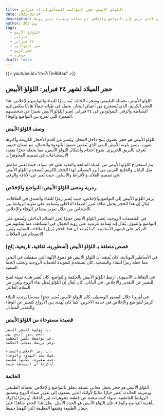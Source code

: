 ```yaml
---
title: اللؤلؤ الأبيض، حجر المواليد المتألق لـ ٢٤ فبراير
date: 2025-02-24
description: اشعر بأهمية اللؤلؤ الأبيض، حجر المواليد لـ ٢٤ فبراير الذي يرمز إلى التواضع والإخلاص. دع جماله ومعناه ينير يومك.
author: 365 يوم
tags:
  - اللؤلؤ الأبيض
  - فبراير
  - ٢٤ فبراير
  - حجر المواليد
  - حجر كريم
  - جوهرة
draft: false
---
```


{{< youtube id="m-7iTmR6fas" >}}

## حجر الميلاد لشهر ٢٤ فبراير: اللؤلؤ الأبيض

اللؤلؤ الأبيض، بجماله الطبيعي وسحره الخالد، يُعد رمزًا للنقاء والتواضع والإخلاص. هذا الحجر الكريم، الذي يُستخرج من أعماق البحار، يحمل في طياته جمالًا هادئًا يعكس قيم البساطة والرقي. للمولودين في ٢٤ فبراير، يُعتبر اللؤلؤ الأبيض تعبيرًا عن شخصيتهم المميزة التي تمزج بين التواضع والوفاء.

### وصف اللؤلؤ الأبيض

اللؤلؤ الأبيض هو حجر عضوي يُنتج داخل المحار، ويُعتبر من أقدم الأحجار الكريمة وأكثرها شهرة. يتميز بلونه الأبيض النقي الذي يُضفي شعورًا بالهدوء والجمال، مع لمعان خفيف يُعرف بالبريق الحريري. تتنوع أحجام وأشكال اللؤلؤ الأبيض، مما يجعله حجرًا متعدد الاستخدامات في تصميم المجوهرات.

يتم استخراج اللؤلؤ الأبيض من المياه المالحة والعذبة على حدٍ سواء، حيث تُعتبر مناطق مثل اليابان والخليج العربي من أبرز المصادر لهذا الحجر الكريم. يُستخدم اللؤلؤ الأبيض في تصميم القلائد والأقراط والأساور، حيث يُعبر عن الأناقة والرقي.

### رمزية ومعنى اللؤلؤ الأبيض: التواضع والإخلاص

يرمز اللؤلؤ الأبيض إلى التواضع والإخلاص، حيث يُعتبر رمزًا للنقاء والصدق في العلاقات. يُقال إن هذا الحجر يحمل طاقة تُعزز الصفاء الداخلي وتُساعد على تقوية الروابط بين الأشخاص من خلال تعزيز مشاعر الوفاء والإخلاص.

في الفلسفات الروحية، يُعتبر اللؤلؤ الأبيض حجرًا يُعزز السلام الداخلي ويُشجع على التواضع والقبول. يُقال إنه يُساعد مرتديه على رؤية الجمال في البساطة، مما يُمكنهم من التركيز على قيمهم الأساسية. كما يُعتقد أن هذا الحجر يُزيل الطاقات السلبية ويُعزز الانسجام في العلاقات.

### قصص متعلقة بـ اللؤلؤ الأبيض (أسطورية، ثقافية، تاريخية، إلخ)

في الأساطير اليونانية، كان يُعتقد أن اللؤلؤ الأبيض هو دموع الآلهة التي سقطت في البحر، مما جعله رمزًا للنقاء والتضحية. كان يُستخدم كتعويذة للحماية الروحية ولجلب الحظ السعيد.

في الثقافات الآسيوية، ارتبط اللؤلؤ الأبيض بالحكمة والتواضع. كان يُعتبر هدية ثمينة تُمنح للتعبير عن التقدير والإخلاص. في اليابان، كان يُقال إن اللؤلؤ يُمثل نقاء الروح ويُعزز من السلام العائلي.

في أوروبا خلال العصور الوسطى، كان اللؤلؤ الأبيض يُعتبر حجرًا مقدسًا يرتديه النبلاء كرمز للتواضع والإخلاص في خدمة الآخرين. كما كان يُهدى بين الأزواج كتعبير عن الوفاء والتقدير المتبادل.

### قصيدة مستوحاة من اللؤلؤ الأبيض

```
يا لؤلؤة البحر النقي،
تُشع بنورٍ أبيضٍ بهي.
في تواضعك تكمن العظمة،
وفي بريقك تتجلى الحكمة.

يا رمز الإخلاص والصفاء،
فيك نجد الهدوء والوفاء.
حبة صغيرة، لكنها عظيمة،
تُذكرنا أن البساطة قيمة.
```

### الخاتمة

اللؤلؤ الأبيض هو حجر يحمل معاني عميقة تتعلق بالتواضع والإخلاص. بجماله الطبيعي ورمزيته الخالدة، يُعتبر خيارًا مثاليًا لأولئك الذين يسعون إلى تعزيز صفاء الروح وتعميق الروابط العاطفية. سواء كنت تبحث عن قطعة مجوهرات تُبرز أناقتك أو رمزًا يُذكرك بأهمية التواضع والوفاء، فإن اللؤلؤ الأبيض هو الخيار الأمثل. يظل هذا الحجر شاهدًا على جمال الطبيعة وقيمها العظيمة التي تُلهمنا جميعًا.